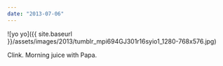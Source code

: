 ```yaml
---
date: "2013-07-06"
---
```


![yo yo]({{ site.baseurl }}/assets/images/2013/tumblr_mpi694GJ301r16syio1_1280-768x576.jpg)

Clink. Morning juice with Papa.
